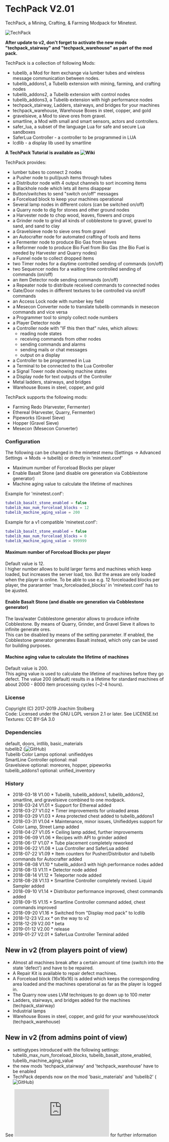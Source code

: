 # TechPack V2.01

TechPack, a Mining, Crafting, &amp; Farming Modpack for Minetest.

![TechPack](https://github.com/joe7575/techpack/blob/master/screenshot.png)

**After update to v2, don't forget to activate the new mods "techpack_stairway" and "techpack_warehouse" as part of the mod pack.**


TechPack is a collection of following Mods:

* tubelib, a Mod for item exchange via lumber tubes and wireless message communication between nodes.
* tubelib_addons1, a Tubelib extension with mining, farming, and crafting nodes
* tubelib_addons2, a Tubelib extension with control nodes
* tubelib_addons3, a Tubelib extension with high performance nodes
* techpack_stairway, Ladders, stairways, and bridges for your machines
* techpack_warehouse, Warehouse Boxes in steel, copper, and gold
* gravelsieve, a Mod to sieve ores from gravel.
* smartline, a Mod with small and smart sensors, actors and controllers.
* safer_lua, a subset of the language Lua for safe and secure Lua sandboxes
* SaferLua Controller - a controller to be programmed in LUA
* lcdlib - a display lib used by smartline

**A TechPack Tutorial is available as ![Wiki](https://github.com/joe7575/techpack/wiki)**

TechPack provides:
- lumber tubes to connect 2 nodes
- a Pusher node to pull/push items through tubes
- a Distributor node with 4 output channels to sort incoming items
- a Blackhole node which lets all items disappear
- Button/switches to send "switch on/off" messages
- a Forceload block to keep your machines operational
- Several lamp nodes in different colors (can be switched on/off)
- a Quarry node to dig for stones and other ground nodes
- a Harvester node to chop wood, leaves, flowers and crops
- a Grinder node to grind all kinds of cobblestone to gravel, gravel to sand, and sand to clay
- a Gravelsieve node to sieve ores from gravel
- an Autocrafter node for automated crafting of tools and items
- a Fermenter node to produce Bio Gas from leaves
- a Reformer node to produce Bio Fuel from Bio Gas (the Bio Fuel is needed by Harvester and Quarry nodes)
- a Funnel node to collect dropped items
- two Timer nodes for a daytime controlled sending of commands (on/off)
- two Sequencer nodes for a waiting time controlled sending of commands (on/off)
- an item Detector node sending commands (on/off)
- a Repeater node to distribute received commands to connected nodes
- Gate/Door nodes in different textures to be controlled via on/off commands
- an Access Lock node with number key field 
- a Mesecon Converter node to translate tubelib commands in mesecon commands and vice versa
- a Programmer tool to simply collect node numbers
- a Player Detector node
- a Controller node with "IF this then that" rules, which allows: 
  - reading node states
  - receiving commands from other nodes
  - sending commands and alarms
  - sending mails or chat messages
  - output on a display
- a Controller to be programmed in Lua
- a Terminal to be connected to the Lua Controller
- a Signal Tower node showing machine states
- a Display node for text outputs of the Controller
- Metal ladders, stairways, and bridges
- Warehouse Boxes in steel, copper, and gold


TechPack supports the following mods:
- Farming Redo (Harvester, Fermenter)
- Ethereal (Harvester, Quarry, Fermenter)
- Pipeworks (Gravel Sieve)
- Hopper (Gravel Sieve)
- Mesecon (Mesecon Converter)


### Configuration
The following can be changed in the minetest menu (Settings -> Advanced Settings -> Mods -> tubelib) or directly in 'minetest.conf'
- Maximum number of Forceload Blocks per player
- Enable Basalt Stone (and disable ore generation via Cobblestone generator)
- Machine aging value to calculate the lifetime of machines

Example for 'minetest.conf':
```LUA
tubelib_basalt_stone_enabled = false
tubelib_max_num_forceload_blocks = 12
tubelib_machine_aging_value = 200
```

Example for a v1 compatible 'minetest.conf':
```LUA
tubelib_basalt_stone_enabled = false
tubelib_max_num_forceload_blocks = 0
tubelib_machine_aging_value = 999999
```


#### Maximum number of Forceload Blocks per player
Default value is 12.  
I higher number allows to build larger farms and machines which keep loaded, but increases the server load, too.
But the areas are only loaded when the player is online.
To be able to use e.g. 12 forceloaded blocks per player, the pararamter 'max_forceloaded_blocks' in 'minetest.conf' has to be ajusted. 

#### Enable Basalt Stone (and disable ore generation via Cobblestone generator)
The lava/water Cobblestone generator allows to produce infinite Cobblestone. By means of Quarry, 
Grinder, and Gravel Sieve it allows to infinite generate ores.  
This can be disabled by means of the setting parameter. If enabled, the Cobblestone 
generator generates Basalt instead, which only can be used for building purposes.

#### Machine aging value to calculate the lifetime of machines
Default value is 200.  
This aging value is used to calculate the lifetime of machines before they go defect.
The value 200 (default) results in a lifetime for standard machines of about 2000 - 8000 item processing cycles (~2-4 hours).


### License
Copyright (C) 2017-2019 Joachim Stolberg  
Code: Licensed under the GNU LGPL version 2.1 or later. See LICENSE.txt  
Textures: CC BY-SA 3.0


### Dependencies 
default, doors, intllib, basic_materials  
tubelib2 (![GitHub](https://github.com/joe7575/tubelib2))  
Tubelib Color Lamps optional: unifieddyes  
SmartLine Controller optional: mail  
Gravelsieve optional: moreores, hopper, pipeworks  
tubelib_addons1 optional: unified_inventory

### History 
- 2018-03-18  V1.00  * Tubelib, tubelib_addons1, tubelib_addons2, smartline, and gravelsieve combined to one modpack.
- 2018-03-24  V1.01  * Support for Ethereal added
- 2018-03-27  V1.02  * Timer improvements for unloaded areas
- 2018-03-29  V1.03  * Area protected chest added to tubelib_addons1
- 2018-03-31  V1.04  * Maintenance, minor issues, Unifieddyes support for Color Lamp, Street Lamp added
- 2018-04-27  V1.05  * Ceiling lamp added, further improvements
- 2018-06-09  V1.06  * Recipes with API to grinder added
- 2018-06-17  V1.07  * Tube placement completely reworked
- 2018-06-22  V1.08  * Lua Controller and SaferLua added
- 2018-07-22  V1.09  * Item counters for Pusher/Distributor and tubelib commands for Autocrafter added
- 2018-08-08  V1.10  * tubelib_addon3 with high performance nodes added
- 2018-08-13  V1.11  * Detector node added
- 2018-08-14  V1.12  * Teleporter node added
- 2018-08-28  V1.13  * Smartline Controller completely revised. Liquid Sampler added
- 2018-09-10  V1.14  * Distributor performance improved, chest commands added
- 2018-09-15  V1.15  * Smartline Controller command added, chest commands improved
- 2018-09-20  V1.16  * Switched from "Display mod pack" to lcdlib
- 2018-12-23  V2.xx  * on the way to v2
- 2018-12-29  V2.00  * beta
- 2019-01-12  V2.00  * release
- 2019-01-27  V2.01  * SaferLua Controller Terminal added


## New in v2 (from players point of view)
- Almost all machines break after a certain amount of time (switch into the state 'defect') and have to be repaired.
- A Repair Kit is available to repair defect machines.
- A Forceload block (16x16x16) is added which keeps the corresponding area loaded and the machines operational as far as the player is logged in.
- The Quarry now uses LVM techniques to go down up to 100 meter
- Ladders, stairways, and bridges added for the machines (techpack_stairway)
- Industrial lamps
- Warehouse Boxes in steel, copper, and gold for your warehouse/stock (techpack_warehouse)


## New in v2 (from admins point of view)
- settingtypes introduced with the following settings: tubelib_max_num_forceload_blocks, tubelib_basalt_stone_enabled, tubelib_machine_aging_value
- the new mods 'techpack_stairway' and 'techpack_warehouse' have to be enabled
- TechPack depends now on the mod 'basic_materials' and 'tubelib2' (![GitHub](https://github.com/joe7575/tubelib2))

See ![releasenotes.txt](https://github.com/joe7575/techpack/blob/master/releasenotes.md) for further information
